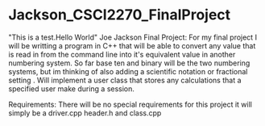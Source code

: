 # Jackson_CSCI2270_FinalProject
"This is a test.Hello World" 
Joe Jackson Final Project: 
 For my final project I will be writting a program in C++ that will be able to convert any value that is read in from the command line into it's equivalent value in another numbering system. So far base ten and  binary will be the two numbering systems, but im thinking of also adding a scientific notation  or fractional setting . Will implement a user class that stores any calculations that a specified user make during a session. 

Requirements: 
There will be no special requirements for this project it will simply be a driver.cpp header.h and class.cpp
